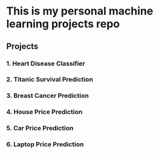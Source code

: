 # This is my personal machine learning projects repo 

## Projects

### 1. Heart Disease Classifier
### 2. Titanic Survival Prediction
### 3. Breast Cancer Prediction
### 4. House Price Prediction
### 5. Car Price Prediction
### 6. Laptop Price Prediction

